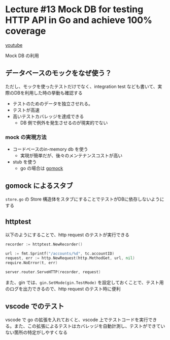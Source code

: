 # Lecture #13 Mock DB for testing HTTP API in Go and achieve 100% coverage

[youtube](https://www.youtube.com/watch?v=rL0aeMutoJ0&list=PLy_6D98if3ULEtXtNSY_2qN21VCKgoQAE&index=13&ab_channel=TECHSCHOOL)

Mock DB の利用

## データベースのモックをなぜ使う？

ただし、モックを使ったテストだけでなく、integration test なども書いて、実際のDBを利用した時の挙動も確認する

- テストのためのデータを独立させれる。
- テストが高速
- 高いテストカバレッジを達成できる
  - DB 側で例外を発生させるのが現実的でない

### mock の実現方法

- コードベースのin-memory db を使う
  - 実現が簡単だが、後々のメンテナンスコストが高い
- stub を使う
  - go の場合は [gomock](https://github.com/golang/mock)

## gomock によるスタブ

`store.go` の Store 構造体をスタブにすることでテストがDBに依存しないようにする

## httptest

以下のようにすることで、http request のテストが実行できる

```go
recorder := httptest.NewRecorder()

url := fmt.Sprintf("/accounts/%d", tc.accountID)
request, err := http.NewRequest(http.MethodGet, url, nil)
require.NoError(t, err)

server.router.ServeHTTP(recorder, request)
```

また、gin では、`gin.SetMode(gin.TestMode)` を設定しておくことで、テスト用のログを出力できるので、http request のテスト時に便利

## vscode でのテスト

vscode で go の拡張を入れておくと、vscode 上でテストコードを実行できる。また、この拡張によるテストはカバレッジを自動計測し、テストができていない箇所の特定がしやすくなる
